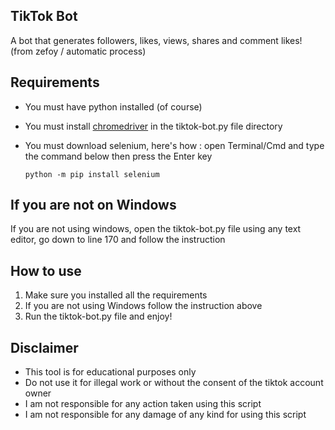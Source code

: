 ## TikTok Bot
A bot that generates followers, likes, views, shares and comment likes! (from zefoy / automatic process)

## Requirements
* You must have python installed (of course)
* You must install [chromedriver](https://chromedriver.chromium.org/downloads) in the tiktok-bot.py file directory
* You must download selenium, here's how : open Terminal/Cmd and type the command below then press the Enter key

      python -m pip install selenium  

## If you are not on Windows
If you are not using windows, open the tiktok-bot.py file using any text editor, go down to line 170 and follow the instruction

## How to use
1. Make sure you installed all the requirements
2. If you are not using Windows follow the instruction above
3. Run the tiktok-bot.py file and enjoy!

## Disclaimer
* This tool is for educational purposes only
* Do not use it for illegal work or without the consent of the tiktok account owner
* I am not responsible for any action taken using this script
* I am not responsible for any damage of any kind for using this script
